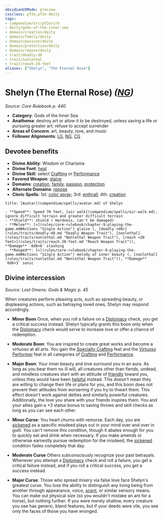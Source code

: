 ```yaml
---
obsidianUIMode: preview
cssclass: pf2e,pf2e-deity
tags:
- compendium/src/pf2e/crb
- deity/gods-of-the-inner-sea
- domain/creation/deity
- domain/family/deity
- domain/passion/deity
- domain/protection/deity
- domain/repose/deity
- trait/deadly-d8
- trait/nonlethal
- trait/reach-20-feet
aliases: ["Shelyn", "The Eternal Rose"]
---
```

# Shelyn (The Eternal Rose) *([NG](rules/traits/ng-b1.md "Neutral Good Alignment Trait"))*  
*Source: Core Rulebook p. 440*  

- **Category**: Gods of the Inner Sea
- **Anathema**: destroy art or allow it to be destroyed, unless saving a life or pursuing greater art; refuse to accept surrender
- **Areas of Concern**: art, beauty, love, and music
- **Follower Alignments**: [LG](rules/traits/lg-b1.md "Lawful Good Alignment Trait"), [NG](rules/traits/ng-b1.md "Neutral Good Alignment Trait"), [CG](rules/traits/cg-b1.md "Chaotic Good Alignment Trait")

## Devotee benefits

- **Divine Ability**: Wisdom or Charisma
- **Divine Font**: [heal](compendium/spells/heal.md)
- **Divine Skill**: select [Crafting](compendium/skills.md#Crafting) or [Performance](compendium/skills.md#Performance)
- **Favored Weapon**: [glaive](compendium/equipment/items/glaive.md)
- **Domains**: [creation](compendium/setting/domains.md#Creation), [family](compendium/setting/domains.md#Family), [passion](compendium/setting/domains.md#Passion), [protection](compendium/setting/domains.md#Protection)
- **Alternate Domains**: [repose](compendium/setting/domains.md#Repose)
- **Cleric Spells**: 1st: [color spray](compendium/spells/color-spray.md); 3rd: [enthrall](compendium/spells/enthrall.md); 4th: [creation](compendium/spells/creation.md)

```ad-embed-avatar
title: [Avatar](compendium/spells/avatar.md) of Shelyn

- **Speed**: Speed 70 feet, [air walk](compendium/spells/air-walk.md), ignore difficult terrain and greater difficult terrain
- **Shield**: shield ( Hardness, can't be damaged)
- **Melee**: [>](rules/core-rulebook/chapter-9-playing-the-game.md#Actions "Single Action") glaive (, [deadly <d8>](rules/traits/deadly-d8.md "Deadly Weapon Trait"), [nonlethal](rules/traits/nonlethal.md "Nonlethal Weapon Trait"), [reach <20 feet>](rules/traits/reach-20-feet.md "Reach Weapon Trait")), **Damage** `6d8+6` slashing 
- **Ranged**: [>](rules/core-rulebook/chapter-9-playing-the-game.md#Actions "Single Action") melody of inner beauty (, [nonlethal](rules/traits/nonlethal.md "Nonlethal Weapon Trait")), **Damage** `6d6+3` sonic 
```

## Divine intercession
*Source: Lost Omens: Gods & Magic p. 45*

When creatures perform pleasing acts, such as spreading beauty, or displeasing actions, such as betraying loved ones, Shelyn may respond accordingly.

- **Minor Boon** Once, when you roll a failure on a [Diplomacy](compendium/skills.md#Diplomacy) check, you get a critical success instead. Shelyn typically grants this boon only when the [Diplomacy](compendium/skills.md#Diplomacy) check would serve to increase love or offer a chance of redemption.
- **Moderate Boon**: You are inspired to create great works and become a virtuoso at all arts. You gain the [Specialty Crafting](compendium/feats/specialty-crafting.md) feat and the [Virtuoso Performer](compendium/feats/virtuosic-performer.md) feat in all categories of [Crafting](compendium/skills.md#Crafting) and [Performance](compendium/skills.md#Performance).
- **Major Boon**: Your inner beauty and love surround you in an aura. As long as you bear them no ill will, all creatures other than fiends, undead, and mindless creatures start with an attitude of [friendly](rules/conditions.md#Friendly) toward you, unless they would have been [helpful](rules/conditions.md#Helpful) instead. This doesn't mean they are willing to change their life or plans for you, and this boon does not prevent their attitudes from worsening if you try to thwart them. This effect doesn't work against deities and similarly powerful creatures. Additionally, the love you share with your friends inspires them. You and your allies gain a +3 status bonus to saving throws and skill checks as long as you can see each other.

- **Minor Curse**: You heart churns with remorse. Each day, you are [sickened](rules/conditions.md#Sickened) as a specific misdeed plays out in your mind over and over in guilt. You can't remove this condition, though it abates enough for you to quickly eat and drink when necessary. If you make amends or otherwise earnestly pursue redemption for the misdeed, the [sickened](rules/conditions.md#Sickened) condition fades completely that day.
- **Moderate Curse** Others subconsciously recognize your past betrayals. Whenever you attempt a [Diplomacy](compendium/skills.md#Diplomacy) check and roll a failure, you get a critical failure instead, and if you roll a critical success, you get a success instead.
- **Major Curse**: Those who spread misery via false love face Shelyn's greatest curse. You lose the ability to distinguish any living being from another through appearance, voice, [scent](rules/abilities/scent.md), or similar sensory means. You can make out physical size (so you wouldn't mistake an ant for a horse), but nothing further. If you were merely shallow, every creature you see has generic, bland features, but if your deeds were vile, you see only the faces of those you have wronged.